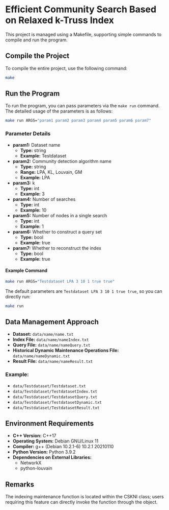 
# Efficient Community Search Based on Relaxed k-Truss Index

This project is managed using a Makefile, supporting simple commands to compile and run the program.

## Compile the Project

To compile the entire project, use the following command:

```bash
make
```

## Run the Program

To run the program, you can pass parameters via the `make run` command. The detailed usage of the parameters is as follows:

```bash
make run ARGS="param1 param2 param3 param4 param5 param6 param7"
```

### Parameter Details

- **param1:** Dataset name
  - **Type:** string
  - **Example:** Testdataset
- **param2:** Community detection algorithm name
  - **Type:** string
  - **Range:** LPA, KL, Louvain, GM 
  - **Example:** LPA
- **param3:** k
  - **Type:** int
  - **Example:** 3
- **param4:** Number of searches
  - **Type:** int
  - **Example:** 10
- **param5:** Number of nodes in a single search
  - **Type:** int
  - **Example:** 1
- **param6:** Whether to construct a query set
  - **Type:** bool
  - **Example:** true
- **param7:** Whether to reconstruct the index
  - **Type:** bool
  - **Example:** true

#### Example Command

```bash
make run ARGS="Testdataset LPA 3 10 1 true true"
```

The default parameters are `Testdataset LPA 3 10 1 true true`, so you can directly run:

```bash
make run
```

## Data Management Approach

- **Dataset:** `data/name/name.txt`
- **Index File:** `data/name/nameIndex.txt`
- **Query File:** `data/name/nameQuery.txt`
- **Historical Dynamic Maintenance Operations File:** `data/name/nameDynamic.txt`
- **Result File:** `data/name/nameResult.txt`

### Example:

- `data/Testdataset/Testdataset.txt`
- `data/Testdataset/TestdatasetIndex.txt`
- `data/Testdataset/TestdatasetQuery.txt`
- `data/Testdataset/TestdatasetDynamic.txt`
- `data/Testdataset/TestdatasetResult.txt`

## Environment Requirements

- **C++ Version:** C++17
- **Operating System:** Debian GNU/Linux 11
- **Compiler:** g++ (Debian 10.2.1-6) 10.2.1 20210110
- **Python Version:** Python 3.9.2
- **Dependencies on External Libraries:** 
  - NetworkX 
  - python-louvain

## Remarks
The indexing maintenance function is located within the CSKNI class; users requiring this feature can directly invoke the function through the object.
